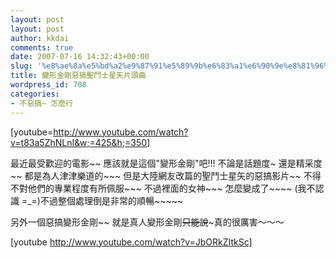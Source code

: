 ```yaml
---
layout: post
layout: post
author: kkdai
comments: true
date: 2007-07-16 14:32:43+00:00
slug: '%e8%ae%8a%e5%bd%a2%e9%87%91%e5%89%9b%e6%83%a1%e6%90%9e%e8%81%96%e9%ac%a5%e5%a3%ab%e6%98%9f%e7%9f%a2%e7%89%87%e9%a0%ad%e6%9b%b2'
title: 變形金剛惡搞聖鬥士星矢片頭曲
wordpress_id: 708
categories:
- 不惡搞~ 怎麼行
---
```


[youtube=http://www.youtube.com/watch?v=t83a5ZhNLnI&w;=425&h;=350]

最近最受歡迎的電影~~ 應該就是這個"變形金剛"吧!!! 不論是話題度~ 還是精采度~~ 都是為人津津樂道的~~~ 但是大陸網友改篇的聖鬥士星矢的惡搞影片~~ 不得不對他們的專業程度有所佩服~~~ 不過裡面的女神~~~ 怎麼變成了~~~~ (我不認識 =_=)不過整個處理倒是非常的順暢~~~~~

另外一個惡搞變形金剛~~ 就是真人變形金剛~~只能說~~~真的很厲害～～～

[youtube http://www.youtube.com/watch?v=JbORkZItkSc]
